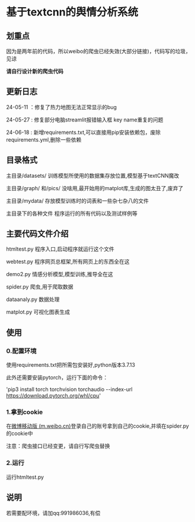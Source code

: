 # 基于textcnn的舆情分析系统
## 划重点
因为是两年前的代码，所以weibo的爬虫已经失效(大部分链接)，代码写的垃圾，见谅

**请自行设计新的爬虫代码**

## 更新日志
24-05-11 ：修复了热力地图无法正常显示的bug

24-05-27 : 修复部分电脑streamlit报错输入框 key name重复的问题

24-06-18 : 新增requirements.txt,可以直接用pip安装依赖包，废除requirements.yml,删除一些依赖

## 目录格式

主目录/datasets/		训练模型所使用的数据集存放位置,模型基于textCNN魔改

主目录/graph/	和/pics/			没啥用,最开始用的matplot库,生成的图太丑了,废弃了

主目录/mydata/		存放模型训练时的词表和一些杂七杂八的文件

主目录下的各种文件	程序运行的所有代码以及测试样例等



## 主要代码文件介绍

htmltest.py	程序入口,启动程序就运行这个文件

webtest.py	 程序网页总框架,所有网页上的东西全在这

demo2.py	   情感分析模型,模型训练,推导全在这

spider.py		爬虫,用于爬取数据

dataanaly.py  数据处理

matplot.py	 可视化图表生成





## 使用

### 0.配置环境

使用requirements.txt把所需包安装好,python版本3.7.13

此外还需要安装pytorch，运行下面的命令：

'pip3 install torch torchvision torchaudio --index-url https://download.pytorch.org/whl/cpu'

### 1.拿到cookie

在[微博移动版 (m.weibo.cn)](https://m.weibo.cn/)登录自己的账号拿到自己的cookie,并填在spider.py的cookie中

注意：爬虫接口已经变更，请自行写爬虫替换

### 2.运行

运行htmltest.py



## 说明
若需要配环境，请加qq:991986036,有偿
